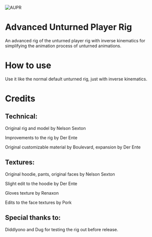![AUPR](https://github.com/DerEnte/Advanced-Unturned-Player-Rig/assets/80266096/962c36ad-a7e3-4480-b289-6ed7884b6eed)

# Advanced Unturned Player Rig
An advanced rig of the unturned player rig with inverse kinematics for simplifying the animation process of unturned animations.

# How to use

Use it like the normal default unturned rig, just with inverse kinematics.

# Credits

Technical:
-----------------
Original rig and model by Nelson Sexton

Improvements to the rig by Der Ente

Original customizable material by Boulevard, expansion by Der Ente

Textures:
-----------------
Original hoodie, pants, original faces by Nelson Sexton

Slight edit to the hoodie by Der Ente

Gloves texture by Renaxon

Edits to the face textures by Pork

Special thanks to:
-----------------
Diddlyono and Dug for testing the rig out before release.
